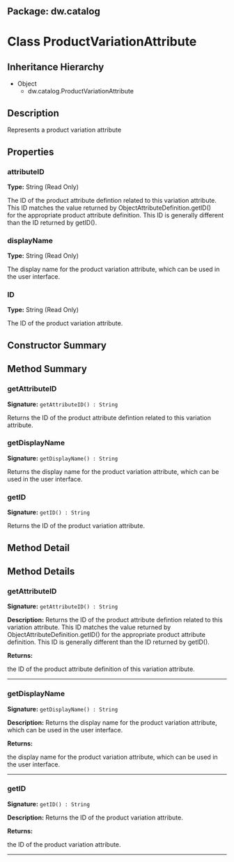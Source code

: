 ## Package: dw.catalog

# Class ProductVariationAttribute

## Inheritance Hierarchy

- Object
  - dw.catalog.ProductVariationAttribute

## Description

Represents a product variation attribute

## Properties

### attributeID

**Type:** String (Read Only)

The ID of the product attribute defintion related to 
 this variation attribute.  This ID matches the
 value returned by ObjectAttributeDefinition.getID()  
 for the appropriate product attribute definition.
 This ID is generally different than the ID returned by 
 getID().

### displayName

**Type:** String (Read Only)

The display name for the product variation attribute, which can be used in the
 user interface.

### ID

**Type:** String (Read Only)

The ID of the product variation attribute.

## Constructor Summary

## Method Summary

### getAttributeID

**Signature:** `getAttributeID() : String`

Returns the ID of the product attribute defintion related to this variation attribute.

### getDisplayName

**Signature:** `getDisplayName() : String`

Returns the display name for the product variation attribute, which can be used in the user interface.

### getID

**Signature:** `getID() : String`

Returns the ID of the product variation attribute.

## Method Detail

## Method Details

### getAttributeID

**Signature:** `getAttributeID() : String`

**Description:** Returns the ID of the product attribute defintion related to this variation attribute. This ID matches the value returned by ObjectAttributeDefinition.getID() for the appropriate product attribute definition. This ID is generally different than the ID returned by getID().

**Returns:**

the ID of the product attribute definition of this variation attribute.

---

### getDisplayName

**Signature:** `getDisplayName() : String`

**Description:** Returns the display name for the product variation attribute, which can be used in the user interface.

**Returns:**

the display name for the product variation attribute, which can be used in the user interface.

---

### getID

**Signature:** `getID() : String`

**Description:** Returns the ID of the product variation attribute.

**Returns:**

the ID of the product variation attribute.

---